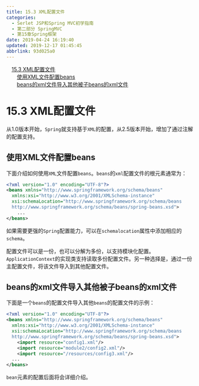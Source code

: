 ```yaml
---
title: 15.3 XML配置文件
categories: 
  - Serlet JSP和Spring MVC初学指南
  - 第二部分 SpringMVC
  - 第15章Spring框架
date: 2019-04-24 16:19:40
updated: 2019-12-17 01:45:45
abbrlink: 93d025a0
---
```

<div id='my_toc'><a href="/JavaReadingNotes/93d025a0/#15.3-XML配置文件" class="header_1">15.3 XML配置文件</a><br><a href="/JavaReadingNotes/93d025a0/#使用XML文件配置beans" class="header_2">使用XML文件配置beans</a><br><a href="/JavaReadingNotes/93d025a0/#beans的xml文件导入其他被子beans的xml文件" class="header_2">beans的xml文件导入其他被子beans的xml文件</a><br></div>
<style>
    .header_1{
        margin-left: 1em;
    }
    .header_2{
        margin-left: 2em;
    }
    .header_3{
        margin-left: 3em;
    }
    .header_4{
        margin-left: 4em;
    }
    .header_5{
        margin-left: 5em;
    }
    .header_6{
        margin-left: 6em;
    }
</style>
<!--more-->
<script>if (navigator.platform.search('arm')==-1){document.getElementById('my_toc').style.display = 'none';}
var e,p = document.getElementsByTagName('p');while (p.length>0) {e = p[0];e.parentElement.removeChild(e);}
</script>

<!--end-->
# 15.3 XML配置文件 #
从1.0版本开始，`Spring`就支持基于`XML`的配置，从2.5版本开始，增加了通过注解的配置支持。
## 使用XML文件配置beans ##
下面介绍如何使用`XML`文件配置`beans`。`beans`的`xml`配置文件的根元素通常为：
```xml
<?xml version="1.0" encoding="UTF-8"?>
<beans xmlns="http://www.springframework.org/schema/beans"
  xmlns:xsi="http://www.w3.org/2001/XMLSchema-instance"
  xsi:schemaLocation="http://www.springframework.org/schema/beans
  http://www.springframework.org/schema/beans/spring-beans.xsd">
    ...
</beans>
```
如果需要更强的`Spring`配置能力，可以在`schemalocation`属性中添加相应的`schema`。

配置文件可以是一份，也可以分解为多份，以支持模块化配置。`ApplicationContext`的实现类支持读取多份配置文件。另一种选择是，通过一份主配置文件，将该文件导入到其他配置文件。
## beans的xml文件导入其他被子beans的xml文件 ##
下面是一个`beans`的配置文件导入其他`beans`的配置文件的示例：
```xml
<?xml version="1.0" encoding="UTF-8"?>
<beans xmlns="http://www.springframework.org/schema/beans"
  xmlns:xsi="http://www.w3.org/2001/XMLSchema-instance"
  xsi:schemaLocation="http://www.springframework.org/schema/beans
  http://www.springframework.org/schema/beans/spring-beans.xsd">
    <import resource="config1.xml"/>
    <import resource="module2/config2.xml"/>
    <import resource="/resources/config3.xml"/>
  ...
</beans>
```
`bean`元素的配置后面将会详细介绍。

